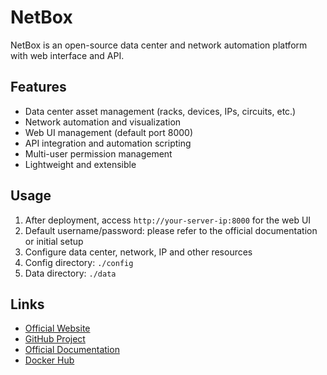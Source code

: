 # NetBox

NetBox is an open-source data center and network automation platform with web interface and API.

## Features

- Data center asset management (racks, devices, IPs, circuits, etc.)
- Network automation and visualization
- Web UI management (default port 8000)
- API integration and automation scripting
- Multi-user permission management
- Lightweight and extensible

## Usage

1. After deployment, access `http://your-server-ip:8000` for the web UI
2. Default username/password: please refer to the official documentation or initial setup
3. Configure data center, network, IP and other resources
4. Config directory: `./config`
5. Data directory: `./data`

## Links

- [Official Website](https://netbox.dev/)
- [GitHub Project](https://github.com/netbox-community/netbox)
- [Official Documentation](https://docs.netbox.dev/)
- [Docker Hub](https://hub.docker.com/r/linuxserver/netbox) 